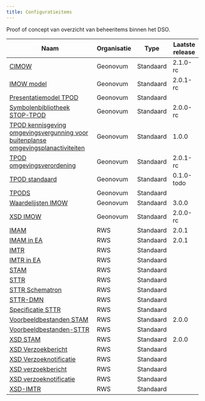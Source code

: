 ```yaml
---
title: Configuratieitems
---
```

Proof of concept van overzicht van beheeritems binnen het DSO.

|Naam|Organisatie|Type|Laatste release|
|----|-----------|----|------------|
|[CIMOW](https://geonovum.github.io/dso-configuratiemanagement/ci/Geonovum/CIMOW)|Geonovum|Standaard|2.1.0-rc
|[IMOW model](https://geonovum.github.io/dso-configuratiemanagement/ci/Geonovum/IMOW)|Geonovum|Standaard|2.0.1-rc
|[Presentatiemodel TPOD](https://geonovum.github.io/dso-configuratiemanagement/ci/Geonovum/Presentatie)|Geonovum|Standaard|
|[Symbolenbibliotheek STOP-TPOD](https://geonovum.github.io/dso-configuratiemanagement/ci/Geonovum/TPOD-Symbolen)|Geonovum|Standaard|2.0.0-rc
|[TPOD kennisgeving omgevingsvergunning voor buitenplanse omgevingsplanactiviteiten](https://geonovum.github.io/dso-configuratiemanagement/ci/Geonovum/TPOD-kennisgeving)|Geonovum|Standaard|1.0.0
|[TPOD omgevingsverordening](https://geonovum.github.io/dso-configuratiemanagement/ci/Geonovum/TPOD-omgevingsverordening)|Geonovum|Standaard|2.0.1-rc
|[TPOD standaard](https://geonovum.github.io/dso-configuratiemanagement/ci/Geonovum/TPOD)|Geonovum|Standaard|0.1.0-todo
|[TPODS](https://geonovum.github.io/dso-configuratiemanagement/ci/Geonovum/)|Geonovum|Standaard|
|[Waardelijsten IMOW](https://geonovum.github.io/dso-configuratiemanagement/ci/Geonovum/IMOW-waardelijsten)|Geonovum|Standaard|3.0.0
|[XSD IMOW](https://geonovum.github.io/dso-configuratiemanagement/ci/Geonovum/IMOW-XSD)|Geonovum|Standaard|2.0.0-rc
|[IMAM](https://geonovum.github.io/dso-configuratiemanagement/ci/RWS/IMAM)|RWS|Standaard|2.0.1
|[IMAM in EA](https://geonovum.github.io/dso-configuratiemanagement/ci/RWS/IMAM-in-EA)|RWS|Standaard|2.0.1
|[IMTR](https://geonovum.github.io/dso-configuratiemanagement/ci/RWS/IMTR)|RWS|Standaard|
|[IMTR in EA](https://geonovum.github.io/dso-configuratiemanagement/ci/RWS/IMTR-in-EA)|RWS|Standaard|
|[STAM](https://geonovum.github.io/dso-configuratiemanagement/ci/RWS/STAM)|RWS|Standaard|
|[STTR](https://geonovum.github.io/dso-configuratiemanagement/ci/RWS/STTR)|RWS|Standaard|
|[STTR Schematron](https://geonovum.github.io/dso-configuratiemanagement/ci/RWS/STTR-Schematron)|RWS|Standaard|
|[STTR-DMN](https://geonovum.github.io/dso-configuratiemanagement/ci/RWS/STTR-DMN)|RWS|Standaard|
|[Specificatie STTR](https://geonovum.github.io/dso-configuratiemanagement/ci/RWS/STTR-specificatie)|RWS|Standaard|
|[Voorbeeldbestanden STAM](https://geonovum.github.io/dso-configuratiemanagement/ci/RWS/STAM-Voorbeelden)|RWS|Standaard|2.0.0
|[Voorbeeldbestanden-STTR](https://geonovum.github.io/dso-configuratiemanagement/ci/RWS/STTR-Voorbeelden)|RWS|Standaard|
|[XSD STAM](https://geonovum.github.io/dso-configuratiemanagement/ci/RWS/STAM-XSD)|RWS|Standaard|2.0.0
|[XSD Verzoekbericht](https://geonovum.github.io/dso-configuratiemanagement/ci/RWS/XSD-Verzoekbericht)|RWS|Standaard|
|[XSD Verzoeknotificatie](https://geonovum.github.io/dso-configuratiemanagement/ci/RWS/XSD-Verzoeknotificatie)|RWS|Standaard|
|[XSD verzoekbericht](https://geonovum.github.io/dso-configuratiemanagement/ci/RWS/XSD-verzoekbericht)|RWS|Standaard|
|[XSD verzoeknotificatie](https://geonovum.github.io/dso-configuratiemanagement/ci/RWS/XSD-verzoeknotificatie)|RWS|Standaard|
|[XSD-IMTR](https://geonovum.github.io/dso-configuratiemanagement/ci/RWS/IMTR-XSD)|RWS|Standaard|

